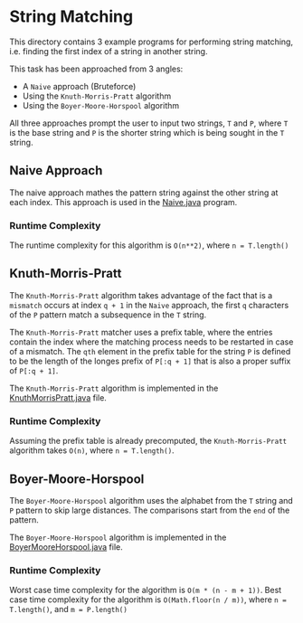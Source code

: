 # String Matching

This directory contains 3 example programs for performing string matching, i.e. finding the first index of a string in another string.

This task has been approached from 3 angles:
* A `Naive` approach (Bruteforce)
* Using the `Knuth-Morris-Pratt` algorithm
* Using the `Boyer-Moore-Horspool` algorithm

All three approaches prompt the user to input two strings, `T` and `P`, where `T` is the base string and `P` is the shorter string which is being sought in the `T` string.

## Naive Approach

The naive approach mathes the pattern string against the other string at each index. This approach is used in the [Naive.java](./Java/Naive.java) program.

### Runtime Complexity

The runtime complexity for this algorithm is `O(n**2)`, where `n = T.length()`

## Knuth-Morris-Pratt

The `Knuth-Morris-Pratt` algorithm takes advantage of the fact that is a `mismatch` occurs at index `q + 1` in the `Naive` approach, the first `q` characters of the `P` pattern match a subsequence in the `T` string.

The `Knuth-Morris-Pratt` matcher uses a prefix table, where the entries contain the index where the matching process needs to be restarted in case of a mismatch. The `qth` element in the prefix table for the string `P` is defined to be the length of the longes prefix of `P[:q + 1]` that is also a proper suffix of `P[:q + 1]`.

The `Knuth-Morris-Pratt` algorithm is implemented in the [KnuthMorrisPratt.java](./Java/KnuthMorrisPratt.java) file.

### Runtime Complexity

Assuming the prefix table is already precomputed, the `Knuth-Morris-Pratt` algorithm takes `O(n)`, where `n = T.length()`.

## Boyer-Moore-Horspool

The `Boyer-Moore-Horspool` algorithm uses the alphabet from the `T` string and `P` pattern to skip large distances. The comparisons start from the `end` of the pattern.

The `Boyer-Moore-Horspool` algorithm is implemented in the [BoyerMooreHorspool.java](./Java/BoyerMooreHorspool.java) file.

### Runtime Complexity

Worst case time complexity for the algorithm is `O(m * (n - m + 1))`. Best case time complexity for the algorithm is `O(Math.floor(n / m))`, where `n = T.length()`, and `m = P.length()`